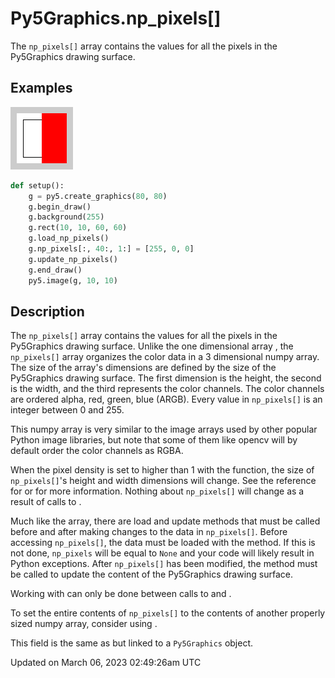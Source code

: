 # Py5Graphics.np_pixels[]

The `np_pixels[]` array contains the values for all the pixels in the Py5Graphics drawing surface.

## Examples

<div class="example-table">

<div class="example-row"><div class="example-cell-image">

![example picture for np_pixels[]](/images/reference/Py5Graphics_np_pixels_0.png)

</div><div class="example-cell-code">

```python
def setup():
    g = py5.create_graphics(80, 80)
    g.begin_draw()
    g.background(255)
    g.rect(10, 10, 60, 60)
    g.load_np_pixels()
    g.np_pixels[:, 40:, 1:] = [255, 0, 0]
    g.update_np_pixels()
    g.end_draw()
    py5.image(g, 10, 10)
```

</div></div>

</div>

## Description

The `np_pixels[]` array contains the values for all the pixels in the Py5Graphics drawing surface. Unlike the one dimensional array [](py5graphics_pixels), the `np_pixels[]` array organizes the color data in a 3 dimensional numpy array. The size of the array's dimensions are defined by the size of the Py5Graphics drawing surface. The first dimension is the height, the second is the width, and the third represents the color channels. The color channels are ordered alpha, red, green, blue (ARGB). Every value in `np_pixels[]` is an integer between 0 and 255.

This numpy array is very similar to the image arrays used by other popular Python image libraries, but note that some of them like opencv will by default order the color channels as RGBA.

When the pixel density is set to higher than 1 with the [](py5graphics_pixel_density) function, the size of `np_pixels[]`'s height and width dimensions will change. See the reference for [](py5graphics_pixel_width) or [](py5graphics_pixel_height) for more information. Nothing about `np_pixels[]` will change as a result of calls to [](py5graphics_color_mode). 

Much like the [](py5graphics_pixels) array, there are load and update methods that must be called before and after making changes to the data in `np_pixels[]`. Before accessing `np_pixels[]`, the data must be loaded with the [](py5graphics_load_np_pixels) method. If this is not done, `np_pixels` will be equal to `None` and your code will likely result in Python exceptions. After `np_pixels[]` has been modified, the [](py5graphics_update_np_pixels) method must be called to update the content of the Py5Graphics drawing surface.

Working with [](py5graphics_np_pixels) can only be done between calls to [](py5graphics_begin_draw) and [](py5graphics_end_draw).

To set the entire contents of `np_pixels[]` to the contents of another properly sized numpy array, consider using [](py5graphics_set_np_pixels).

This field is the same as [](sketch_np_pixels) but linked to a `Py5Graphics` object.

Updated on March 06, 2023 02:49:26am UTC
